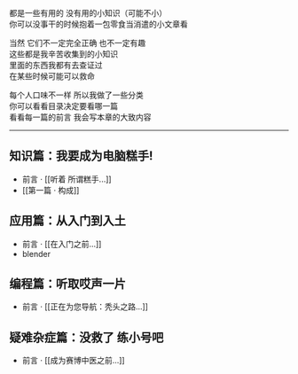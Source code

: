 
都是一些有用的 没有用的小知识（可能不小）  
你可以没事干的时候抱着一包零食当消遣的小文章看  

当然 它们不一定完全正确 也不一定有趣  
这些都是我辛苦收集到的小知识  
里面的东西我都有去查证过  
在某些时候可能可以救命 

每个人口味不一样 所以我做了一些分类  
你可以看看目录决定要看哪一篇  
看看每一篇的前言 我会写本章的大致内容

---
## 知识篇：我要成为电脑糕手!
- 前言 · [[听着 所谓糕手...]]
- [[第一篇 · 构成]]
## 应用篇：从入门到入土
- 前言 · [[在入门之前...]]
- blender
## 编程篇：听取哎声一片
- 前言 · [[正在为您导航：秃头之路...]]
## 疑难杂症篇：没救了 练小号吧
- 前言 · [[成为赛博中医之前...]]  